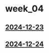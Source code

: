 # week_04 <!-- markmap: foldAll -->
## [2024-12-23](2024-12-23/2024-12-23.html)
## [2024-12-24](2024-12-24/2024-12-24.html)
